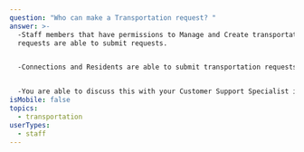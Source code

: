 ```yaml
---
question: "Who can make a Transportation request? "
answer: >-
  -Staff members that have permissions to Manage and Create transportation
  requests are able to submit requests.  


  -Connections and Residents are able to submit transportation requests if their community has this feature turned on for those users.  


  -You are able to discuss this with your Customer Support Specialist if you want this option turned on for Connections and Residents. 
isMobile: false
topics:
  - transportation
userTypes:
  - staff
---
```


